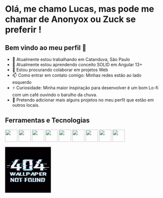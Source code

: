 # Olá, me chamo Lucas, mas pode me chamar de Anonyox ou Zuck se preferir !
## Bem vindo ao meu perfil  👋


- 🔭 Atualmente estou trabalhando em Catanduva, São Paulo
- 🌱 Atualmente estou aprendendo conceito SOLID em Angular 13+
- 👯 Estou procurando colaborar em projetos Web
- 📫 Como entrar em contato comigo: Minhas redes estão ao lado esquerdo
- ⚡ Curiosidade: Minha maior inspiração para desenvolver é um bom Lo-fi com um café ouvindo o barulho da chuva.
- :monocle_face: Pretendo adicionar mais alguns projetos no meu perfil que estão em outros locais.

## Ferramentas e Tecnologias

<img src="https://cdn.jsdelivr.net/gh/devicons/devicon/icons/html5/html5-original.svg" width="40" height="40" /> <img src="https://cdn.jsdelivr.net/gh/devicons/devicon/icons/css3/css3-plain.svg" width="40" height="40" /> <img src="https://cdn.jsdelivr.net/gh/devicons/devicon/icons/csharp/csharp-original.svg" width="40" height="40" /> <img src="https://cdn.jsdelivr.net/gh/devicons/devicon/icons/nodejs/nodejs-plain.svg" width="40" height="40" /> <img src="https://cdn.jsdelivr.net/gh/devicons/devicon/icons/javascript/javascript-original.svg" width="40" height="40" /> <img src="https://cdn.jsdelivr.net/gh/devicons/devicon/icons/typescript/typescript-original.svg" width="40" height="40" /> <img src="https://cdn.jsdelivr.net/gh/devicons/devicon/icons/angularjs/angularjs-original.svg" width="40" height="40" /> <img src="https://cdn.jsdelivr.net/gh/devicons/devicon/icons/dart/dart-original.svg" width="40" height="40" /> <img
src="https://cdn.jsdelivr.net/gh/devicons/devicon/icons/flutter/flutter-original.svg" width="40" height="40" />



<div> </div>
<div>
<a href="https://github.com/Anonyox">
  <img src="./screen-0.webp" width="150" height="150" margin-left="500" />
<!-- <img height="180em" src="https://github-readme-stats.vercel.app/api?username=Anonyox&show_icons=true&theme=dracula&include_all_commits=true&count_private=true"/> -->
</div>


